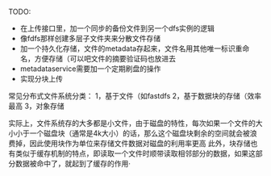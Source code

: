 TODO:

* 在上传接口里，加一个同步的备份文件到另一个dfs实例的逻辑
* 像fdfs那样创建多层子文件夹来分散文件存储
* 加一个持久化存储，文件的metadata存起来，文件名用其他唯一标识重命名，方便存储（可以吧文件的摘要验证码也放进去
* metadataservice需要加一个定期刷盘的操作
* 实现分块上传

常见分布式文件系统分类：
1，基于文件（如fastdfs
2，基于数据块的存储（效率最高
3，对象存储

实际上，文件系统存的大多都是小文件，由于磁盘的特性，每次如果一个文件的大小小于一个磁盘块（通常是4k大小）的话，那么这个磁盘块剩余的空间就会被浪费掉，因此使用块作为单位来存储文件数据对磁盘的利用率更高
此外，块存储也有类似于缓存机制的特点，即读取一个文件时顺带读取相邻部分的数据，如果这部分数据被命中了，就起到了缓存的作用·